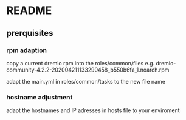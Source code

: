 # README

## prerquisites

### rpm adaption
copy a current dremio rpm into the roles/common/files
e.g. dremio-community-4.2.2-202004211133290458_b550b6fa_1.noarch.rpm

adapt the main.yml in roles/common/tasks to the new file name


### hostname adjustment

adapt the hostnames and IP adresses in hosts file to your enviroment


